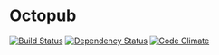 # Octopub
[![Build Status](https://secure.travis-ci.org/luan/octopub.png?branch=master)][travis] [![Dependency Status](https://gemnasium.com/luan/octopub.png?travis)][gemnasium] [![Code Climate](https://codeclimate.com/badge.png)][codeclimate]

[travis]: http://travis-ci.org/luan/octopub
[gemnasium]: https://gemnasium.com/luan/octopub
[codeclimate]: https://codeclimate.com/github/luan/octopub

